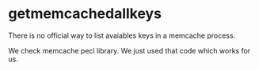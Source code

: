 # getmemcachedallkeys 

There is no official way to list avaiables keys in a memcache process.

We check memcache pecl library. We just used that code which works for us.

